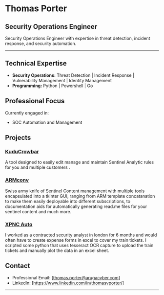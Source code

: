 
# Thomas Porter

## Security Operations Engineer

Security Operations Engineer with expertise in threat detection, incident response, and security automation.

---

## Technical Expertise

- **Security Operations:** Threat Detection | Incident Response | Vulnerability Management | Identity Management
- **Programming:** Python | Powershell | Go 


## Professional Focus

Currently engaged in:
- SOC Automation and Management 


## Projects

### [KuduCrowbar](https://github.com/tvp227/KuduCrowbar)
A tool designed to easily edit manage and maintain Sentinel Analytic rules for you and multiple customers .

### [ARMconv](https://github.com/tvp227/ARMconv)
Swiss army knife of Sentinel Content management with multiple tools encapsulated into a tkinter GUI, ranging from ARM template concatanation to make them easily deployable into different subscriptions, to documentation aids for automatically generating read.me files for your sentinel content and much more.

### [XPNC Auto](https://github.com/tvp227/xpncAuto) 
I worked as a contracted security analyst in london for 6 months and would often have to create expense forms in excel to cover my train tickets. I scripted some python that uses tesseract OCR capture to upload the train tickets and manually plot the data in an excel sheet.


## Contact

- Professional Email: [thomas.porter@arugacyber.com]
- LinkedIn: [https://www.linkedin.com/in/thomasvporter/]

---

